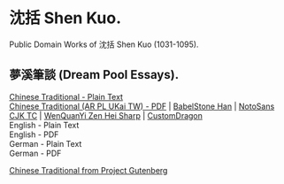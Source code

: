 # 沈括 Shen Kuo.

Public Domain Works of 沈括 Shen Kuo (1031-1095).

## 夢溪筆談 (Dream Pool Essays).

[Chinese Traditional - Plain Text](dream-pool-essays/full-text-chinese.md)  
[Chinese Traditional (AR PL UKai TW) - PDF](https://cdn.solaranamnesis.com/ShenKuo/shen_kuo_dream_pool_1095_chinese_trad_arplukaitw.pdf) | [BabelStone Han](https://cdn.solaranamnesis.com/ShenKuo/shen_kuo_dream_pool_1095_chinese_trad_babelstonehan.pdf) | [NotoSans CJK TC](https://cdn.solaranamnesis.com/ShenKuo/shen_kuo_dream_pool_1095_chinese_trad_notosanscjktc.pdf) | [WenQuanYi Zen Hei Sharp](https://cdn.solaranamnesis.com/ShenKuo/shen_kuo_dream_pool_1095_chinese_trad_wenquanyizenheisharp.pdf) | [CustomDragon](https://cdn.solaranamnesis.com/ShenKuo/shen_kuo_dream_pool_1095_chinese_trad_customdragon.pdf)  
English - Plain Text  
English - PDF  
German - Plain Text  
German - PDF  

[Chinese Traditional from Project Gutenberg](https://www.gutenberg.org/cache/epub/27292/pg27292-images.html)
